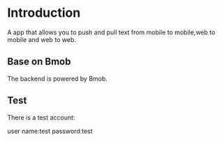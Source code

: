 # Introduction
A app that allows you to push and pull text from mobile to mobile,web to mobile and web to web.

## Base on Bmob
The backend is powered by Bmob.

## Test
There is a test account: 
>
user name:test
password:test
